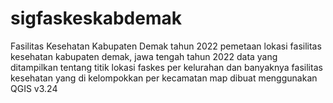 # sigfaskeskabdemak
Fasilitas Kesehatan Kabupaten Demak tahun 2022
pemetaan lokasi fasilitas kesehatan kabupaten demak, jawa tengah tahun 2022
data yang ditampilkan tentang titik lokasi faskes per kelurahan dan banyaknya fasilitas kesehatan yang di kelompokkan per kecamatan
map dibuat menggunakan QGIS v3.24
